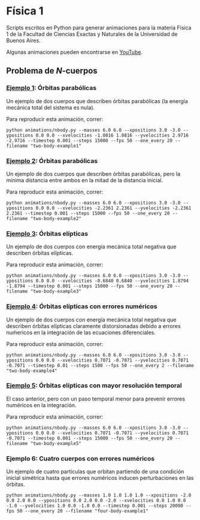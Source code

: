 # Física 1

Scripts escritos en Python para generar animaciones para la materia Física 1 de la Facultad de Ciencias Exactas y Naturales de la Universidad de Buenos Aires.

Algunas animaciones pueden encontrarse en [YouTube](https://www.youtube.com/fgiza/videos).

## Problema de $N$-cuerpos

### [Ejemplo 1](https://youtu.be/I3U7MGbQIdA): Órbitas parabólicas

Un ejemplo de dos cuerpos que describen órbitas parabólicas (la energía mecánica total del sistema es nula).

Para reproducir esta animación, correr:

```python animations/nbody.py --masses 6.0 6.0 --xpositions 3.0 -3.0 --ypositions 0.0 0.0 --xvelocities -1.0816 1.0816 --yvelocities 2.9716 -2.9716 --timestep 0.001 --steps 15000 --fps 50 --one_every 20 --filename "two-body-example1"```

### [Ejemplo 2](https://youtu.be/8C-GpehjkiU): Órbitas parabólicas

Un ejemplo de dos cuerpos que describen órbitas parabólicas, pero la mínima distancia entre ambos en la mitad de la distancia inicial.

Para reproducir esta animación, correr:

```python animations/nbody.py --masses 6.0 6.0 --xpositions 3.0 -3.0 --ypositions 0.0 0.0 --xvelocities -2.2361 2.2361 --yvelocities -2.2361 2.2361 --timestep 0.001 --steps 15000 --fps 50 --one_every 20 --filename "two-body-example2"```

### [Ejemplo 3](https://youtu.be/itIvMWKCWQ0): Órbitas elípticas


Un ejemplo de dos cuerpos con energía mecánica total negativa que describen órbitas elípticas.

Para reproducir esta animación, correr:

```python animations/nbody.py --masses 6.0 6.0 --xpositions 3.0 -3.0 --ypositions 0.0 0.0 --xvelocities -0.6840 0.6840 --yvelocities 1.8794 -1.8794 --timestep 0.001 --steps 15000 --fps 50 --one_every 20 --filename "two-body-example3"```

### [Ejemplo 4](https://youtu.be/DUorm2F3x1w): Órbitas elípticas con errores numéricos

Un ejemplo de dos cuerpos con energía mecánica total negativa que describen órbitas elípticas claramente distorsionadas debido a errores nuḿericos en la integración de las ecuaciones diferenciales.

Para reproducir esta animación, correr:

```python animations/nbody.py --masses 6.0 6.0 --xpositions 3.0 -3.0 --ypositions 0.0 0.0 --xvelocities 0.7071 -0.7071 --yvelocities 0.7071 -0.7071 --timestep 0.01 --steps 1500 --fps 50 --one_every 2 --filename "two-body-example4"```

### [Ejemplo 5](https://youtu.be/Qin4mXVgOFM): Órbitas elípticas con mayor resolución temporal

El caso anterior, pero con un paso temporal menor para prevenir errores numéricos en la integración.

Para reproducir esta animación, correr:

```python animations/nbody.py --masses 6.0 6.0 --xpositions 3.0 -3.0 --ypositions 0.0 0.0 --xvelocities 0.7071 -0.7071 --yvelocities 0.7071 -0.7071 --timestep 0.001 --steps 15000 --fps 50 --one_every 20 --filename "two-body-example5"```

### Ejemplo 6: Cuatro cuerpos con errores numéricos

Un ejemplo de cuatro partículas que orbitan partiendo de una condición inicial simétrica hasta que errores numéricos inducen perturbaciones en las órbitas.

```python animations/nbody.py --masses 1.0 1.0 1.0 1.0 --xpositions -2.0 0.0 2.0 0.0 --ypositions 0.0 2.0 0.0 -2.0 --xvelocities 0.0 1.0 0.0 -1.0 --yvelocities 1.0 0.0 -1.0 0.0 --timestep 0.001 --steps 20000 --fps 50 --one_every 20 --filename "four-body-example1"```